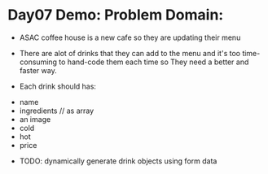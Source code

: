 # Day07 Demo: Problem Domain: 

* ASAC coffee house is a new cafe so they are updating their menu 
* There are alot of drinks that they can add to the menu and  it's too time-consuming to hand-code them each time   so They need a better and faster way.

* Each drink should has:
 - name
 - ingredients // as array
 - an image
 - cold
 - hot 
 - price 

* TODO: dynamically generate drink objects using form data